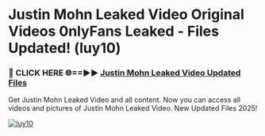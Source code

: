 # Justin Mohn Leaked Video Original Videos 0nlyFans Leaked - Files Updated! (luy10)

<h3>🔴 CLICK HERE 🌐==►► <a href="https://tinyurl.com/2m67pmp6" rel="nofollow">Justin Mohn Leaked Video Updated Files</a></h3>

Get Justin Mohn Leaked Video and all content. Now you can access all videos and pictures of Justin Mohn Leaked Video. New Updated Files 2025!

[![luy10](https://i.imgur.com/H4QAA4z.gif)](https://tinyurl.com/2m67pmp6)